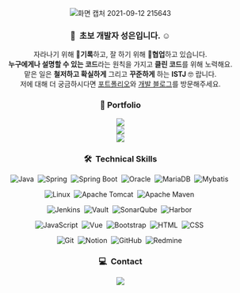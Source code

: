 
<div align="center">
 
  ![화면 캡처 2021-09-12 215643](https://user-images.githubusercontent.com/80396754/132988434-578915a7-3b62-45a3-a060-9f32c76626c8.jpg)

  
  ### 👋&nbsp; 초보 개발자 성은입니다. ☺️
  
   자라나기 위해  📝**기록**하고, 잘 하기 위해 🧩**협업**하고 있습니다.\
   **누구에게나 설명할 수 있는 코드**라는 원칙을 가지고 **클린 코드**를 위해 노력해요.\
   맡은 일은 **철저하고 확실하게** 그리고 **꾸준하게** 하는 **ISTJ** 🤓 랍니다.\
   저에 대해 더 궁금하시다면  <a href="https://robust-gouda-a51.notion.site/f897d935e2144f3b858b5596e72fa406">포트폴리오</a>와 <a href="https://seongeun-it.tistory.com/">개발 블로그</a>를 방문해주세요.

  
  ### 📓 Portfolio
  
  <a href="https://robust-gouda-a51.notion.site/f897d935e2144f3b858b5596e72fa406"><img src="https://img.shields.io/badge/Web-black?style=flat-square"/></a>\
  <a href="https://www.notion.so/Hello-World-79d3e6f8ae4a47638e92caff7d80906d"><img src="https://img.shields.io/badge/Notion-lightgray?style=flat-square"/></a>\
  <a href="https://seongeun-it.tistory.com/"><img src="https://img.shields.io/badge/Devlog-black?style=flat-square"/></a>
  
  
  ### 🛠 &nbsp;Technical Skills
   
  ![Java](https://img.shields.io/badge/-Java-007396?style=flat-square&logo=java&logoColor=white)&nbsp;
  ![Spring](https://img.shields.io/badge/-Spring-6DB33F?style=flat-square&logo=spring&logoColor=white)&nbsp;
  ![Spring Boot](https://img.shields.io/badge/-SpringBoot-6DB33F?style=flat-square&logo=springboot&logoColor=white)&nbsp;
  ![Oracle](https://img.shields.io/badge/-Oracle-F80000?style=flat-square&logo=oracle&logoColor=white)&nbsp;
  ![MariaDB](https://img.shields.io/badge/-MariaDB-003545?style=flat-square&logo=mariadb&logoColor=white)&nbsp;
  ![Mybatis](https://img.shields.io/badge/-Mybatis-000000?style=flat-square&logo=mybatis&logoColor=white)&nbsp;

  ![Linux](https://img.shields.io/badge/-Linux-FCC624?style=flat-square&logo=linux&logoColor=white)&nbsp;
  ![Apache Tomcat](https://img.shields.io/badge/-Apache_Tomcat-F8DC75?style=flat-square&logo=apacheTomcat&logoColor=white)&nbsp;
  ![Apache Maven](https://img.shields.io/badge/-Apache_Maven-C71A36?style=flat-square&logo=apacheMaven&logoColor=white)&nbsp;
 
  ![Jenkins](https://img.shields.io/badge/-Jenkins-D24939?style=flat-square&logo=jenkins&logoColor=white)&nbsp;
  ![Vault](https://img.shields.io/badge/-Vault-000000?style=flat-square&logo=vault&logoColor=white)&nbsp;
  ![SonarQube](https://img.shields.io/badge/-SonarQube-4E9BCD?style=flat-square&logo=sonarqube&logoColor=white)&nbsp;
  ![Harbor](https://img.shields.io/badge/-Harbor-60B932?style=flat-square&logo=harbor&logoColor=white)&nbsp;
 
  ![JavaScript](https://img.shields.io/badge/-JavaScript-F7DF1E?style=flat-square&logo=javascript&logoColor=white)&nbsp;
  ![Vue](https://img.shields.io/badge/-Vue.js-4FC08D?style=flat-square&logo=vuedotjs&logoColor=white)&nbsp;
  ![Bootstrap](https://img.shields.io/badge/-Bootstrap-7952B3?style=flat-square&logo=bootstrap&logoColor=white)&nbsp;
  ![HTML](https://img.shields.io/badge/-HTML-E34F26?style=flat-square&logo=HTML5&logoColor=white)&nbsp;
  ![CSS](https://img.shields.io/badge/-CSS-1572B6?style=flat-square&logo=CSS3&logoColor=white)&nbsp;

  ![Git](https://img.shields.io/badge/-Git-F05032?style=flat-square&logo=git&logoColor=white)&nbsp;
  ![Notion](https://img.shields.io/badge/-Notion-181717?style=flat-square&logo=Notion)&nbsp;
  ![GitHub](https://img.shields.io/badge/-GitHub-181717?style=flat-square&logo=github)&nbsp;
  ![Redmine](https://img.shields.io/badge/-Redmine-B32024?style=flat-square&logo=redmine)&nbsp;
   
 
 
  
  ### 💻 &nbsp;Contact
  <a href="mailto:dev.seongeun@gmail.com"><img src="https://img.shields.io/badge/-dev.seongeun@gmail.com-000000?style=flat-square&logo=Gmail&logoColor=white"/></a>
  

</div>
